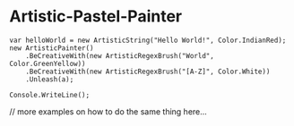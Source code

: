 # Artistic-Pastel-Painter

```
var helloWorld = new ArtisticString("Hello World!", Color.IndianRed);
new ArtisticPainter()
    .BeCreativeWith(new ArtisticRegexBrush("World", Color.GreenYellow))
    .BeCreativeWith(new ArtisticRegexBrush("[A-Z]", Color.White))
    .Unleash(a);

Console.WriteLine();
```

// more examples on how to do the same thing here...
